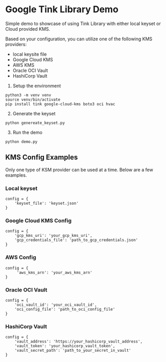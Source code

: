 # Google Tink Library Demo
Simple demo to showcase of using Tink Library with either local keyset or Cloud provided KMS.

Based on your configuration, you can utilize one of the following KMS providers:
* local keysite file
* Google Cloud KMS
* AWS KMS
* Oracle OCI Vault
* HashiCorp Vault

1. Setup the environment
```
python3 -m venv venv
source venv/bin/activate
pip install tink google-cloud-kms boto3 oci hvac
```

2. Generate the keyset
```
python genereate_keyset.py
```

3. Run the demo
```
python demo.py
```

## KMS Config Examples

Only one type of KSM provider can be used at a time. Below are a few examples.

### Local keyset
```
config = {
    'keyset_file': 'keyset.json'
}
```

### Google Cloud KMS Config
```
config = {
    'gcp_kms_uri': 'your_gcp_kms_uri',
    'gcp_credentials_file': 'path_to_gcp_credentials.json'
}
```

### AWS Config
```
config = {
     'aws_kms_arn': 'your_aws_kms_arn'
}
```

###  Oracle OCI Vault
```
config = {
    'oci_vault_id': 'your_oci_vault_id',
    'oci_config_file': 'path_to_oci_config_file'
}
```

###  HashiCorp Vault
```
config = {
    'vault_address': 'https://your_hashicorp_vault_address',
    'vault_token': 'your_hashicorp_vault_token',
    'vault_secret_path': 'path_to_your_secret_in_vault'
}
```
